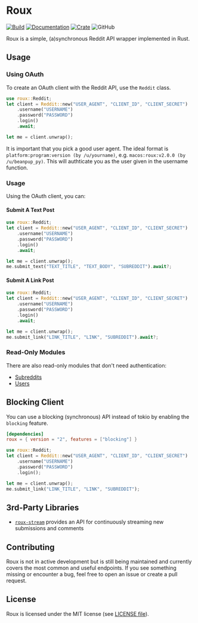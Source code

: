 # Roux

[![Build](https://github.com/halcyonnouveau/roux/actions/workflows/rust.yml/badge.svg)](https://github.com/halcyonnouveau/roux/actions/workflows/rust.yml)
[![Documentation](https://img.shields.io/badge/documentation-available-green.svg)](https://docs.rs/roux)
[![Crate](https://img.shields.io/crates/v/roux.svg)](https://crates.io/crates/roux)
![GitHub](https://img.shields.io/github/license/halcyonnouveau/roux.svg)

Roux is a simple, (a)synchronous Reddit API wrapper implemented in Rust.

## Usage

### Using OAuth

To create an OAuth client with the Reddit API, use the `Reddit` class.

```rust
use roux::Reddit;
let client = Reddit::new("USER_AGENT", "CLIENT_ID", "CLIENT_SECRET")
    .username("USERNAME")
    .password("PASSWORD")
    .login()
    .await;

let me = client.unwrap();
```
It is important that you pick a good user agent. The ideal format is `platform:program:version (by /u/yourname)`, e.g. `macos:roux:v2.0.0 (by /u/beanpup_py)`. This will authticate you as the user given in the username function.

### Usage

Using the OAuth client, you can:

#### Submit A Text Post

```rust
use roux::Reddit;
let client = Reddit::new("USER_AGENT", "CLIENT_ID", "CLIENT_SECRET")
    .username("USERNAME")
    .password("PASSWORD")
    .login()
    .await;

let me = client.unwrap();
me.submit_text("TEXT_TITLE", "TEXT_BODY", "SUBREDDIT").await?;
```

#### Submit A Link Post

```rust
use roux::Reddit;
let client = Reddit::new("USER_AGENT", "CLIENT_ID", "CLIENT_SECRET")
    .username("USERNAME")
    .password("PASSWORD")
    .login()
    .await;

let me = client.unwrap();
me.submit_link("LINK_TITLE", "LINK", "SUBREDDIT").await?;
```

### Read-Only Modules

There are also read-only modules that don't need authentication:

- [Subreddits](https://docs.rs/roux/latest/roux/subreddit/index.html)
- [Users](https://docs.rs/roux/latest/roux/user/index.html)

## Blocking Client

You can use a blocking (synchronous) API instead of tokio by enabling the `blocking` feature.

```toml
[dependencies]
roux = { version = "2", features = ["blocking"] }
```

```rust
use roux::Reddit;
let client = Reddit::new("USER_AGENT", "CLIENT_ID", "CLIENT_SECRET")
    .username("USERNAME")
    .password("PASSWORD")
    .login();

let me = client.unwrap();
me.submit_link("LINK_TITLE", "LINK", "SUBREDDIT");
```

## 3rd-Party Libraries

- [`roux-stream`](https://github.com/torfsen/roux-stream) provides an API for continuously streaming new submissions and comments

## Contributing

Roux is not in active development but is still being maintained and currently covers the most common and useful endpoints. If you see something missing or encounter a bug, feel free to open an issue or create a pull request.

## License

Roux is licensed under the MIT license (see [LICENSE file](/LICENSE)).
